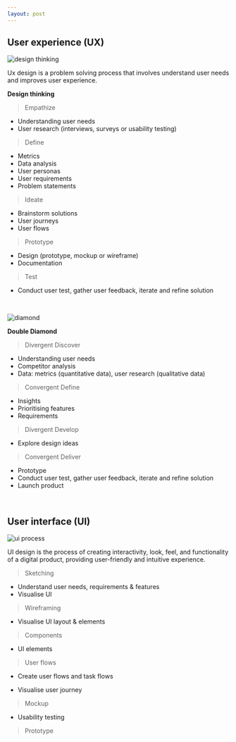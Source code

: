 ```yaml
---
layout: post
---
```


## User experience (UX)
![design thinking](https://github.com/cshiyun/cshiyun.github.io/assets/48885389/50c9ee69-bf25-4864-bf48-faa9b766ddca)

Ux design is a problem solving process that involves understand user needs and improves user experience.

<b>Design thinking</b>

> Empathize

- Understanding user needs
- User research (interviews, surveys or usability testing)

> Define

- Metrics
- Data analysis 
- User personas
- User requirements
- Problem statements

> Ideate

- Brainstorm solutions
- User journeys
- User flows

> Prototype

- Design (prototype, mockup or wireframe)
- Documentation

> Test

- Conduct user test, gather user feedback, iterate and refine solution

<br/>

![diamond](https://github.com/cshiyun/cshiyun.github.io/assets/48885389/c48371eb-6f82-4565-94b5-5663743eec1d)

<b>Double Diamond</b>

> Divergent Discover

- Understanding user needs
- Competitor analysis
- Data: metrics (quantitative data), user research (qualitative data)

> Convergent Define

- Insights
- Prioritising features
- Requirements

> Divergent Develop

- Explore design ideas
  
> Convergent Deliver

- Prototype
- Conduct user test, gather user feedback, iterate and refine solution
- Launch product

<br/>

## User interface (UI)
![ui process](https://github.com/cshiyun/cshiyun.github.io/assets/48885389/e35e1956-a4a4-4f0a-b8b9-44a44c2cda49)

UI design is the process of creating interactivity, look, feel, and functionality of a digital product,
providing user-friendly and intuitive experience.

> Sketching

- Understand user needs, requirements & features
- Visualise UI

> Wireframing

- Visualise UI layout & elements

> Components

- UI elements
  
> User flows

- Create user flows and task flows
  
- Visualise user journey

> Mockup
- Usability testing
  
> Prototype



